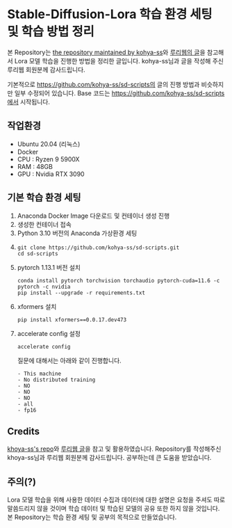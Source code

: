# Stable-Diffusion-Lora 학습 환경 세팅 및 학습 방법 정리

본 Repository는 [the repository maintained by kohya-ss](https://github.com/kohya-ss/sd-scripts)와 [루리웹의 글](https://bbs.ruliweb.com/community/board/300143/read/59967569)을 참고해서 Lora 모델 학습을 진행한 방법을 정리한 글입니다.
kohya-ss님과 글을 작성해 주신 루리웹 회원분께 감사드립니다.

기본적으로 https://github.com/kohya-ss/sd-scripts의 글의 진행 방법과 비슷하지만 일부 수정되어 있습니다.
Base 코드는 https://github.com/kohya-ss/sd-scripts에서 시작됩니다.

## 작업환경
* Ubuntu 20.04 (리눅스)
* Docker
* CPU : Ryzen 9 5900X
* RAM : 48GB
* GPU : Nvidia RTX 3090

## 기본 학습 환경 세팅
1. Anaconda Docker Image 다운로드 및 컨테이너 생성 진행
2. 생성한 컨테이너 접속
3. Python 3.10 버전의 Anaconda 가상환경 세팅
4. ``` 
   git clone https://github.com/kohya-ss/sd-scripts.git
   cd sd-scripts 
   ```
5. pytorch 1.13.1 버전 설치
   ```
   conda install pytorch torchvision torchaudio pytorch-cuda=11.6 -c pytorch -c nvidia
   pip install --upgrade -r requirements.txt
   ```
6. xformers 설치
   ```
   pip install xformers==0.0.17.dev473
   ```
7. accelerate config 설정
   ```
   accelerate config
   ```
   질문에 대해서는 아래와 같이 진행합니다.
   ```
   - This machine
   - No distributed training
   - NO
   - NO
   - NO
   - all
   - fp16
   ```
   
## Credits
[khoya-ss's repo](https://github.com/kohya-ss/sd-scripts)와 [루리웹 글](https://bbs.ruliweb.com/community/board/300143/read/59967569)을 참고 및 활용하였습니다. Repository를 작성해주신 khoya-ss님과 루리웹 회원분께 감사드립니다.
공부하는데 큰 도움을 받았습니다.

## 주의(?)
Lora 모델 학습을 위해 사용한 데이터 수집과 데이터에 대한 설명은 요청을 주셔도 따로 말씀드리지 않을 것이며
학습 데이터 및 학습된 모델의 공유 또한 하지 않을 것입니다.
본 Repository는 학습 환경 세팅 및 공부의 목적으로 만들었습니다.




















